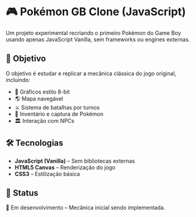 # 🎮 Pokémon GB Clone (JavaScript)
<!-- [Play](https://jonascamargo.github.io/BrowserMon/) -->

Um projeto experimental recriando o primeiro Pokémon do Game Boy usando apenas JavaScript Vanilla, sem frameworks ou engines externas.

## 🎯 Objetivo  
O objetivo é estudar e replicar a mecânica clássica do jogo original, incluindo:  
- 🎨 Gráficos estilo 8-bit  
- 🌎 Mapa navegável  
- ⚔️ Sistema de batalhas por turnos  
- 🎒 Inventário e captura de Pokémon  
- 🏛️ Interação com NPCs  

## 🛠️ Tecnologias  
- **JavaScript (Vanilla)** – Sem bibliotecas externas  
- **HTML5 Canvas** – Renderização do jogo  
- **CSS3** – Estilização básica  

## 🚀 Status  
🚧 Em desenvolvimento – Mecânica inicial sendo implementada.  

